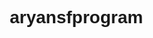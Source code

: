 # aryansfprogram
<!DOCTYPE html>
<html lang="en">
<head>
    <meta charset="UTF-8">
    <meta name="viewport" content="width=device-width, initial-scale=1.0">
    <title>3A's MEGA MART</title>
    <style>
        /* Basic Reset */
        * {
            margin: 0;
            padding: 0;
            box-sizing: border-box;
            font-family: Arial, sans-serif;
        }

        /* Colors */
        :root {
            --primary-color: #5a3f89; /* Deep purple */
            --secondary-color: #f4f4f8; /* Light background */
            --accent-color: #4b2a72; /* Darker accent purple */
            --text-color: #333;
            --hover-color: #7a5fa3;
            --white-color: #ffffff;
        }

        /* Navbar */
        nav {
            background-color: var(--primary-color);
            padding: 1rem;
            display: flex;
            justify-content: space-between;
            align-items: center;
            color: var(--white-color);
        }

        nav h1 {
            font-size: 1.8rem;
            cursor: pointer;
        }

        nav ul {
            display: flex;
            list-style: none;
            gap: 1.5rem;
        }

        nav ul li a {
            color: var(--white-color);
            text-decoration: none;
            font-size: 1.2rem;
            transition: color 0.3s;
        }

        nav ul li a:hover {
            color: var(--hover-color);
        }

        nav .search-box {
            display: flex;
            align-items: center;
        }

        nav .search-box input[type="text"] {
            padding: 0.5rem;
            font-size: 1rem;
            border-radius: 5px;
            border: none;
            width: 200px;
        }

        /* Banner Section */
        .banner {
            background-color: var(--accent-color);
            color: var(--white-color);
            padding: 2rem;
            text-align: center;
        }

        .banner h2 {
            font-size: 2.5rem;
        }

        .banner p {
            margin: 1rem 0;
            font-size: 1.2rem;
        }

        .banner button {
            background-color: var(--hover-color);
            color: var(--white-color);
            border: none;
            padding: 1rem 2rem;
            font-size: 1rem;
            cursor: pointer;
            transition: background-color 0.3s;
        }

        .banner button:hover {
            background-color: var(--primary-color);
        }

        /* Main Sections */
        .main-sections {
            padding: 2rem;
            display: flex;
            flex-wrap: wrap;
            gap: 1rem;
            justify-content: space-around;
        }

        .section {
            background-color: var(--secondary-color);
            color: var(--text-color);
            padding: 1rem;
            border-radius: 8px;
            text-align: center;
            width: 23%;
            height: 400px;
            transition: transform 0.3s;
            box-shadow: 0 4px 8px rgba(0, 0, 0, 0.1);
        }

        .section:hover {
            transform: translateY(-5px);
            box-shadow: 0 6px 12px rgba(0, 0, 0, 0.15);
        }

        .section img {
            width: 100%;
            height: 300px;
            object-fit: cover;
            border-radius: 8px;
            margin-bottom: 1rem;
        }

        .section h2 {
            font-size: 1.2rem;
            margin-bottom: 0.5rem;
        }

        .section p {
            font-size: 0.9rem;
            margin-bottom: 0.5rem;
        }

        /* Footer */
        footer {
            background-color: var(--primary-color);
            color: var(--white-color);
            padding: 2rem;
            display: grid;
            grid-template-columns: repeat(3, 1fr);
            gap: 1rem;
        }

        footer div {
            text-align: left;
        }

        footer h4 {
            margin-bottom: 1rem;
            font-size: 1.2rem;
        }

        footer ul {
            list-style: none;
            padding: 0;
        }

        footer ul li {
            margin: 0.5rem 0;
        }

        footer ul li a {
            color: var(--white-color);
            text-decoration: none;
            transition: color 0.3s;
        }

        footer ul li a:hover {
            color: var(--hover-color);
        }

        footer .social-icons {
            display: flex;
            gap: 0.5rem;
        }

        footer .social-icons a {
            display: inline-block;
            padding: 0.5rem;
            background-color: var(--hover-color);
            border-radius: 50%;
            color: var(--white-color);
            text-decoration: none;
        }
    </style>
</head>
<body>

    <!-- Navbar -->
    <nav>
        <h1>3A's MEGA MART</h1>
        <ul>
            <li><a href="#">Home</a></li>
            <li><a href="#">Categories</a></li>
            <li><a href="#">Offers</a></li>
            <li><a href="#">Support</a></li>
            <li><a href="#">Cart</a></li>
            <li><a href="#">Account</a></li>
        </ul>
        <div class="search-box">
            <input type="text" placeholder="3A's.search">
        </div>
    </nav>

    <!-- Banner Section -->
    <div class="banner">
        <h2>Welcome to 3A's MEGA MART!</h2>
        <p>Find the best deals on clothes, electronics, groceries, and more.</p>
        <button>Shop Now</button>
    </div>

    <!-- Main Sections -->
    <div class="main-sections">
        <!-- Boxes with Various Categories and Offers -->
        <div class="section">
            <img src="clothesimage.jpg" alt="Clothes">
            <h2>Clothes</h2>
        </div>
        <div class="section">
            <img src="electronics.jpg" alt="Electronics">
            <h2>Electronics</h2>
        </div>
        <div class="section">
            <img src="grocery.jpg" alt="Groceries">
            <h2>Groceries</h2>
        </div>
        <div class="section">
            <img src="fitness.jpg" alt="Fitness">
            <h2>Fitness</h2>
        </div>
        <div class="section">
            <img src="toys1.jpg" alt="Toys">
            <h2>Toys</h2>
        </div>
        <div class="section">
            <img src="makeup.jpg" alt="Makeup">
            <h2>Makeup</h2>
        </div>
        <div class="section">
            <img src="trending.jpg" alt="Trending">
            <h2>Trending</h2>
        </div>
        <div class="section">
            <img src="budget.jpg"alt="Budget Store">
            <h2>Budget Store</h2>
        </div>

        <!-- Additional Boxes with Offers -->
        <div class="section">
            <h2>Starting ₹149</h2>
             <img src="149.jpg.png" alt="staring 149">
            <h2>Headphones</h2>
        </div>
        <div class="section">
            <h2>Up to 60% off</h2>
            <img src="women.jpg.png" alt="60% off">
            <h2>Styles for Women</h2>
        </div>
        <div class="section">
            <h2>Most-Loved Products</h2>
            <img src="mostloved.jpg.png" alt="most loved products">
            <h2>Customer favorites</h2>
        </div>
        <div class="section">
            <h2>Up to 50% off</h2>
            <img src="50percent.jpg" alt="up to 50% off">
            <h2>International Brands</h2>
        </div>
        <div class="section">
            <h2>Best Sellers</h2>
            <img src="beauty.jpg" alt="best seller">
            <h2>Top Beauty Picks</h2>
        </div>
        <div class="section">
            <h2>Starting ₹99</h2>
            <img src="starting99.jpg.png" alt="staring 99">
            <h2>3A's Brands & More</h2>
        </div>
        <div class="section">
            <h2>Up to 60% off</h2>
            <img src="60per.jpg.png" alt="upto 60 percent off">
            <h2>Car & Bike Accessories</h2>
        </div>
        <div class="section">
            <h2>Festival Special</h2>
            <img src="festival1.jpg" alt="festival Special">
            <h2>Top Festive Items</h2>
        </div>
    </div>

    <!-- Footer -->
    <footer>
        <div>
            <h4>Get to Know Us</h4>
            <ul>
                <li><a href="#">About 3A's MEGA MART</a></li>
                <li><a href="#">Careers</a></li>
                <li><a href></a></li>
            </div>
            
